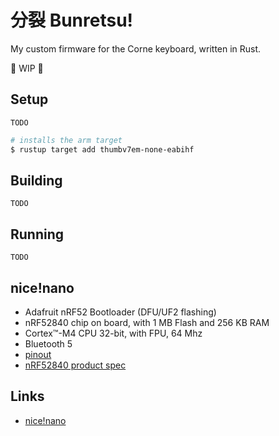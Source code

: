 # 分裂 Bunretsu!

My custom firmware for the Corne keyboard, written in Rust.

🚧 WIP 🚧

## Setup

`TODO`

```bash
# installs the arm target
$ rustup target add thumbv7em-none-eabihf
```

## Building

`TODO`

## Running

`TODO`

## nice!nano

- Adafruit nRF52 Bootloader (DFU/UF2 flashing)
- nRF52840 chip on board, with 1 MB Flash and 256 KB RAM
- Cortex™-M4 CPU 32-bit, with FPU, 64 Mhz
- Bluetooth 5
- [pinout](https://nicekeyboards.com/static/0281a0132be3ca18b3d8a2f19f05eaf8/3c492/pinout-v2.png)
- [nRF52840 product spec](https://infocenter.nordicsemi.com/pdf/nRF52840_PS_v1.7.pdf)

## Links

- [nice!nano](https://nicekeyboards.com/nice-nano/)
